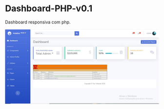 # Dashboard-PHP-v0.1
Dashboard responsiva com php.

![dashboard](https://github.com/Lippe19/Dashboard-PHP-v0.1/blob/main/1.JPG)
